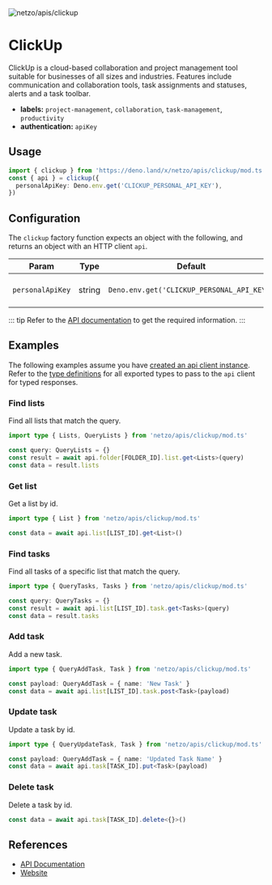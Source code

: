 <img src="https://raw.githubusercontent.com/netzo/netzo/main/assets/apis/clickup.svg" alt="netzo/apis/clickup" class="mb-5 w-75px">

# ClickUp

ClickUp is a cloud-based collaboration and project management tool suitable for businesses of all sizes and industries. Features include communication and collaboration tools, task assignments and statuses, alerts and a task toolbar.

- **labels:** `project-management`, `collaboration`, `task-management`, `productivity`
- **authentication:** `apiKey`

## Usage

```ts
import { clickup } from 'https://deno.land/x/netzo/apis/clickup/mod.ts'
const { api } = clickup({
  personalApiKey: Deno.env.get('CLICKUP_PERSONAL_API_KEY'),
})
```

## Configuration

The `clickup` factory function expects an object with the following, and returns an object with an HTTP client `api`.

| Param            | Type   | Default                                    | Description                           |
|------------------|--------|--------------------------------------------|---------------------------------------|
| `personalApiKey` | string | `Deno.env.get('CLICKUP_PERSONAL_API_KEY')` | the api key to use for authentication |

::: tip Refer to the [API documentation](https://clickup.com/api/) to get the required information.
:::

## Examples

The following examples assume you have [created an api client instance](#usage). Refer to the [type definitions](https://deno.land/x/netzo/apis/clickup/types.ts) for all exported types to pass to the `api` client for typed responses.

### Find lists

Find all lists that match the query.

```ts
import type { Lists, QueryLists } from 'netzo/apis/clickup/mod.ts'

const query: QueryLists = {}
const result = await api.folder[FOLDER_ID].list.get<Lists>(query)
const data = result.lists
```

### Get list

Get a list by id.

```ts
import type { List } from 'netzo/apis/clickup/mod.ts'

const data = await api.list[LIST_ID].get<List>()
```

### Find tasks

Find all tasks of a specific list that match the query.

```ts
import type { QueryTasks, Tasks } from 'netzo/apis/clickup/mod.ts'

const query: QueryTasks = {}
const result = await api.list[LIST_ID].task.get<Tasks>(query)
const data = result.tasks
```

### Add task

Add a new task.

```ts
import type { QueryAddTask, Task } from 'netzo/apis/clickup/mod.ts'

const payload: QueryAddTask = { name: 'New Task' }
const data = await api.list[LIST_ID].task.post<Task>(payload)
```

### Update task

Update a task by id.

```ts
import type { QueryUpdateTask, Task } from 'netzo/apis/clickup/mod.ts'

const payload: QueryAddTask = { name: 'Updated Task Name' }
const data = await api.task[TASK_ID].put<Task>(payload)
```

### Delete task

Delete a task by id.

```ts
const data = await api.task[TASK_ID].delete<{}>()
```

## References

- [API Documentation](https://clickup.com/api)
- [Website](https://clickup.com)
